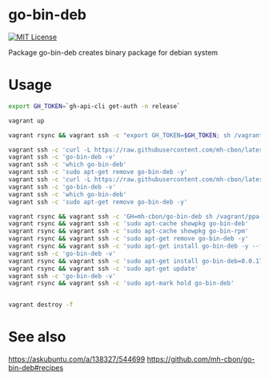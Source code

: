 # go-bin-deb

[![MIT License](http://img.shields.io/badge/License-MIT-yellow.svg)](../LICENSE)

Package go-bin-deb creates binary package for debian system


# Usage

```sh
export GH_TOKEN=`gh-api-cli get-auth -n release`

vagrant up

vagrant rsync && vagrant ssh -c "export GH_TOKEN=$GH_TOKEN; sh /vagrant/vagrant-run.sh"

vagrant ssh -c 'curl -L https://raw.githubusercontent.com/mh-cbon/latest/master/install.sh | GH=mh-cbon/go-bin-deb sh -xe'
vagrant ssh -c 'go-bin-deb -v'
vagrant ssh -c 'which go-bin-deb'
vagrant ssh -c 'sudo apt-get remove go-bin-deb -y'
vagrant ssh -c 'curl -L https://raw.githubusercontent.com/mh-cbon/latest/master/source.sh | GH=mh-cbon/go-bin-deb sh -xe'
vagrant ssh -c 'go-bin-deb -v'
vagrant ssh -c 'which go-bin-deb'
vagrant ssh -c 'sudo apt-get remove go-bin-deb -y'

vagrant rsync && vagrant ssh -c 'GH=mh-cbon/go-bin-deb sh /vagrant/ppa-add.sh'
vagrant rsync && vagrant ssh -c 'sudo apt-cache showpkg go-bin-deb'
vagrant rsync && vagrant ssh -c 'sudo apt-cache showpkg go-bin-rpm'
vagrant rsync && vagrant ssh -c 'sudo apt-get remove go-bin-deb -y'
vagrant rsync && vagrant ssh -c 'sudo apt-get install go-bin-deb -y --force-yes'
vagrant ssh -c 'go-bin-deb -v'
vagrant rsync && vagrant ssh -c 'sudo apt-get install go-bin-deb=0.0.17 --force-yes -y'
vagrant rsync && vagrant ssh -c 'sudo apt-get update'
vagrant ssh -c 'go-bin-deb -v'
vagrant rsync && vagrant ssh -c 'sudo apt-mark hold go-bin-deb'


vagrant destroy -f
```

# See also

https://askubuntu.com/a/138327/544699
https://github.com/mh-cbon/go-bin-deb#recipes
